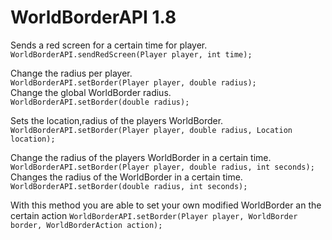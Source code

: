 WorldBorderAPI 1.8
==================
Sends a red screen for a certain time for player.  
`WorldBorderAPI.sendRedScreen(Player player, int time);`

Change the radius per player.  
`WorldBorderAPI.setBorder(Player player, double radius);`  
Change the global WorldBorder radius.  
`WorldBorderAPI.setBorder(double radius);` 

Sets the location,radius of the players WorldBorder.  
`WorldBorderAPI.setBorder(Player player, double radius, Location location);`

Change the radius of the players WorldBorder in a certain time.  
`WorldBorderAPI.setBorder(Player player, double radius, int seconds);`  
Changes the radius of the WorldBorder in a certain time.  
`WorldBorderAPI.setBorder(double radius, int seconds);`

With this method you are able to set your own modified WorldBorder an the certain action 
`WorldBorderAPI.setBorder(Player player, WorldBorder border,
			WorldBorderAction action);`
